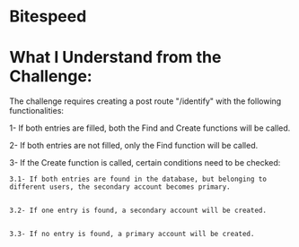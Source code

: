 # Bitespeed

# What I Understand from the Challenge:


The challenge requires creating a post route "/identify" with the following functionalities:

1- If both entries are filled, both the Find and Create functions will be called.


2- If both entries are not filled, only the Find function will be called.


3- If the Create function is called, certain conditions need to be checked:

    
    3.1- If both entries are found in the database, but belonging to different users, the secondary account becomes primary.
    
    
    3.2- If one entry is found, a secondary account will be created.
    
    
    3.3- If no entry is found, a primary account will be created.
